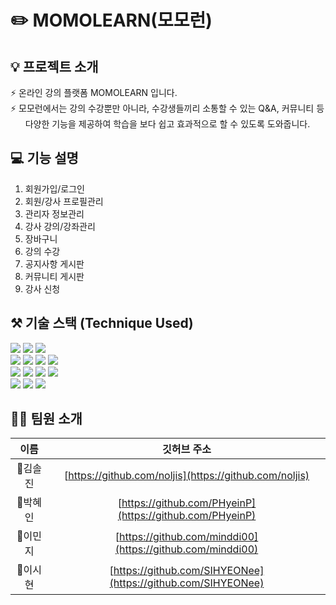 # ✏️ MOMOLEARN(모모런) 

## 💡 프로젝트 소개
⚡ 온라인 강의 플랫폼 MOMOLEARN 입니다. <br>
⚡ 모모런에서는 강의 수강뿐만 아니라, 수강생들끼리 소통할 수 있는 Q&A, 커뮤니티 등 <br>
&nbsp;&nbsp;&nbsp;&nbsp;&nbsp; 다양한 기능을 제공하여 학습을 보다 쉽고 효과적으로 할 수 있도록 도와줍니다.

## 💻 기능 설명
1. 회원가입/로그인
2. 회원/강사 프로필관리
3. 관리자 정보관리
4. 강사 강의/강좌관리
5. 장바구니
6. 강의 수강
7. 공지사항 게시판
8. 커뮤니티 게시판
9. 강사 신청


## ⚒️ 기술 스택 (Technique Used)

<p>
<img src="https://img.shields.io/badge/Spring-6DB33F?style=for-the-badge&logo=Spring&logoColor=green">
<img src="https://img.shields.io/badge/mysql-4479A1?style=for-the-badge&logo=mysql&logoColor=black"> 
<img src="https://img.shields.io/badge/VisualStudioCode-00A6CC?style=for-the-badge&logo=visualstudiocode&logoColor=blue"> <br>
<img src="https://img.shields.io/badge/java-0F2B77?style=for-the-badge&logo=java&logoColor=white"> 
<img src="https://img.shields.io/badge/html5-E34F26?style=for-the-badge&logo=html5&logoColor=white"> 
<img src="https://img.shields.io/badge/css-1572B6?style=for-the-badge&logo=css3&logoColor=white"> 
<img src="https://img.shields.io/badge/javascript-F7DF1E?style=for-the-badge&logo=javascript&logoColor=black">  <br>
<img src="https://img.shields.io/badge/Apache Tomcat-F8DC75?style=for-the-badge&logo=apachetomcat&logoColor=black"> 
<img src="https://img.shields.io/badge/github-CB08C5?style=for-the-badge&logo=github&logoColor=white">
<img src="https://img.shields.io/badge/git-F05032?style=for-the-badge&logo=git&logoColor=white">
<img src="https://img.shields.io/badge/miro-EAB700?style=for-the-badge&logo=miro&logoColor=black"> <br>
<img src="https://img.shields.io/badge/slack-4F007A?style=for-the-badge&logo=slack&logoColor=white">
<img src="https://img.shields.io/badge/notion-00C9C2?style=for-the-badge&logo=notion&logoColor=black">
<img src="https://img.shields.io/badge/bootstrap-9933FF?style=for-the-badge&logo=bootstrap&logoColor=white">
</p>

## 👩‍💻 팀원 소개

|   이름   |                        깃허브 주소                         | 
| :------: | :--------------------------------------------------------: | 
|  🌱김솔진  | [https://github.com/noljis](https://github.com/noljis)   | 
|  🌌박혜인  | [https://github.com/PHyeinP](https://github.com/PHyeinP) |
|  🐲이민지  | [https://github.com/minddi00](https://github.com/minddi00) |
|  🍋이시현  | [https://github.com/SIHYEONee](https://github.com/SIHYEONee) |

